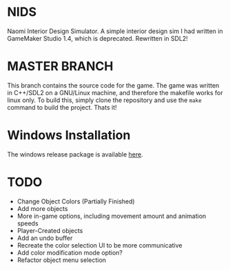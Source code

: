 # NIDS
Naomi Interior Design Simulator. A simple interior design sim I had written in GameMaker Studio 1.4, which is deprecated. Rewritten in SDL2!

# MASTER BRANCH
This branch contains the source code for the game. The game was written in C++/SDL2 on a GNU/Linux machine, and therefore the makefile works for linux only.
To build this, simply clone the repository and use the `make` command to build the project. Thats it!

# Windows Installation
The windows release package is available [here](CoralRocker/NIDS/releases/tags/latest).

# TODO
* Change Object Colors (Partially Finished)
* Add more objects
* More in-game options, including movement amount and animation speeds
* Player-Created objects
* Add an undo buffer
* Recreate the color selection UI to be more communicative
* Add color modification mode option?
* Refactor object menu selection
